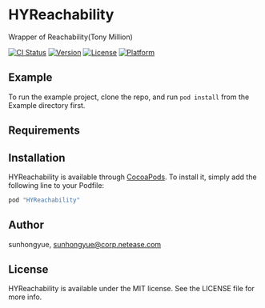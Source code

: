 # HYReachability
Wrapper of Reachability(Tony Million)

[![CI Status](http://img.shields.io/travis/sunhongyue/HYReachability.svg?style=flat)](https://travis-ci.org/sunhongyue/HYReachability)
[![Version](https://img.shields.io/cocoapods/v/HYReachability.svg?style=flat)](http://cocoapods.org/pods/HYReachability)
[![License](https://img.shields.io/cocoapods/l/HYReachability.svg?style=flat)](http://cocoapods.org/pods/HYReachability)
[![Platform](https://img.shields.io/cocoapods/p/HYReachability.svg?style=flat)](http://cocoapods.org/pods/HYReachability)

## Example

To run the example project, clone the repo, and run `pod install` from the Example directory first.

## Requirements

## Installation

HYReachability is available through [CocoaPods](http://cocoapods.org). To install
it, simply add the following line to your Podfile:

```ruby
pod "HYReachability"
```

## Author

sunhongyue, sunhongyue@corp.netease.com

## License

HYReachability is available under the MIT license. See the LICENSE file for more info.
